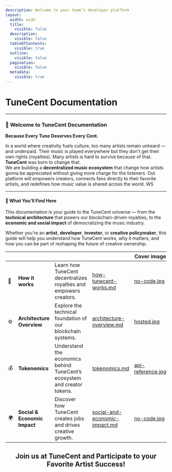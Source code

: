 ```yaml
---
description: Welcome to your team’s developer platform
layout:
  width: wide
  title:
    visible: false
  description:
    visible: false
  tableOfContents:
    visible: true
  outline:
    visible: false
  pagination:
    visible: false
  metadata:
    visible: true
---
```


# TuneCent Documentation

***

### 🎵 **Welcome to TuneCent Documentation**

**Because Every Tune Deserves Every Cent.**

In a world where creativity fuels culture, too many artists remain unheard — and underpaid. Their music is played everywhere but they don't get their own rights (royalties). Many artists is hard to survive because of that. **TuneCent** was born to change that.\
We are building a **decentralized music ecosystem** that  change how artists gonna be appreciated without giving more charge for the listeners. Out platform will empowers creators, connects fans directly to their favorite artists, and redefines how music value is shared across the world.
WS
***

#### 🚀 **What You'll Find Here**

This documentation is your guide to the TuneCent universe — from the **technical architecture** that powers our blockchain-driven royalties, to the **economic and social impact** of democratizing the music industry.

Whether you're an **artist**, **developer**, **investor**, or **creative policymaker**, this guide will help you understand how TuneCent works, why it matters, and how you can be part of reshaping the future of creative ownership.

<table data-view="cards"><thead><tr><th></th><th></th><th></th><th data-hidden data-card-target data-type="content-ref"></th><th data-hidden data-card-cover data-type="image">Cover image</th></tr></thead><tbody><tr><td>🎵</td><td><strong>How it works</strong></td><td>Learn how TuneCent decentralizes royalties and empowers creators.</td><td><a href="/docs/how-tunecent-works.md">how-tunecent-works.md</a></td><td><a href=".gitbook/assets/no-code.jpg">no-code.jpg</a></td></tr><tr><td>⚙️</td><td><strong>Architecture Overview</strong></td><td>Explore the technical foundation of our blockchain systems.</td><td><a href="/docs/architecture-overview.md">architecture-overview.md</a></td><td><a href=".gitbook/assets/hosted.jpg">hosted.jpg</a></td></tr><tr><td>💰</td><td><strong>Tokenomics</strong></td><td>Understand the economics behind TuneCent’s ecosystem and creator tokens.</td><td><a href="/docs/tokenomics.md">tokenomics.md</a></td><td><a href=".gitbook/assets/api-reference.jpg">api-reference.jpg</a></td></tr><tr><td>🌍</td><td><strong>Social &#x26; Economic Impact</strong></td><td>Discover how TuneCent creates jobs and drives creative growth.</td><td><a href="social-and-economic-impact.md">social-and-economic-impact.md</a></td><td><a href=".gitbook/assets/no-code.jpg">no-code.jpg</a></td></tr></tbody></table>

<h2 align="center">Join us at TuneCent and Participate to your Favorite Artist Success!</h2>
